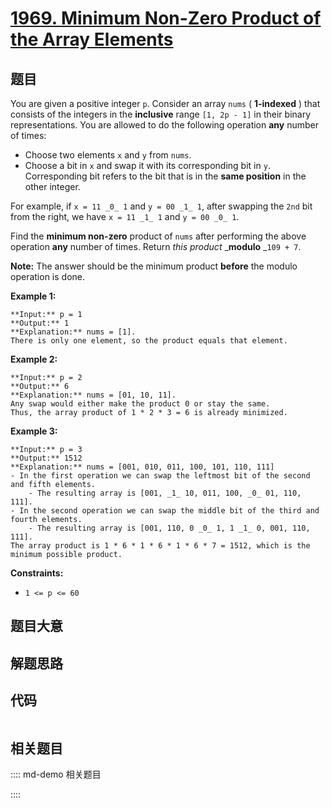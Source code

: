 # [1969. Minimum Non-Zero Product of the Array Elements](https://leetcode.com/problems/minimum-non-zero-product-of-the-array-elements)

## 题目

You are given a positive integer `p`. Consider an array `nums` ( **1-indexed**
) that consists of the integers in the **inclusive** range `[1, 2p - 1]` in
their binary representations. You are allowed to do the following operation
**any** number of times:

  * Choose two elements `x` and `y` from `nums`.
  * Choose a bit in `x` and swap it with its corresponding bit in `y`. Corresponding bit refers to the bit that is in the **same position** in the other integer.

For example, if `x = 11 _0_ 1` and `y = 00 _1_ 1`, after swapping the `2nd`
bit from the right, we have `x = 11 _1_ 1` and `y = 00 _0_ 1`.

Find the **minimum non-zero** product of `nums` after performing the above
operation **any** number of times. Return _this product_ _**modulo** _`109 +
7`.

**Note:** The answer should be the minimum product **before** the modulo
operation is done.



**Example 1:**

    
    
    **Input:** p = 1
    **Output:** 1
    **Explanation:** nums = [1].
    There is only one element, so the product equals that element.
    

**Example 2:**

    
    
    **Input:** p = 2
    **Output:** 6
    **Explanation:** nums = [01, 10, 11].
    Any swap would either make the product 0 or stay the same.
    Thus, the array product of 1 * 2 * 3 = 6 is already minimized.
    

**Example 3:**

    
    
    **Input:** p = 3
    **Output:** 1512
    **Explanation:** nums = [001, 010, 011, 100, 101, 110, 111]
    - In the first operation we can swap the leftmost bit of the second and fifth elements.
        - The resulting array is [001, _1_ 10, 011, 100, _0_ 01, 110, 111].
    - In the second operation we can swap the middle bit of the third and fourth elements.
        - The resulting array is [001, 110, 0 _0_ 1, 1 _1_ 0, 001, 110, 111].
    The array product is 1 * 6 * 1 * 6 * 1 * 6 * 7 = 1512, which is the minimum possible product.
    



**Constraints:**

  * `1 <= p <= 60`


## 题目大意

## 解题思路

## 代码

```javascript

```

## 相关题目

:::: md-demo 相关题目

::::
